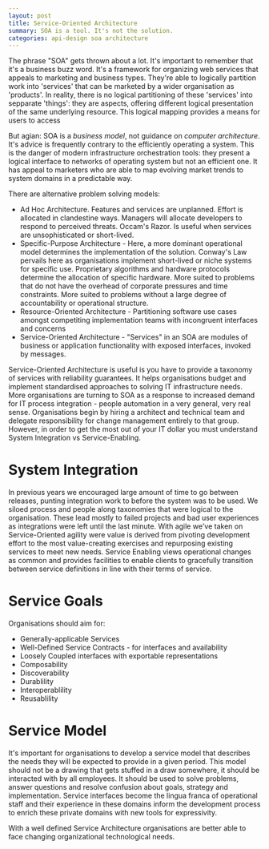 ```yaml
---
layout: post 
title: Service-Oriented Architecture
summary: SOA is a tool. It's not the solution.
categories: api-design soa architecture
---
```

The phrase "SOA" gets thrown about a lot. It's important to remember that it's a business buzz word. It's a framework for organizing web services that appeals to marketing and business types. They're able to logically partition work into 'services' that can be marketed by a wider organisation as 'products'. In reality, there is no logical partitioning of these 'services' into sepparate 'things': they are aspects, offering different logical presentation of the same underlying resource. This logical mapping provides a means for users to access

But agian: SOA is a *business model*, not guidance on *computer architecture*. It's advice is frequently contrary to the efficiently operating a system. This is the danger of modern infrastructure orchestration tools: they present a logical interface to networks of operating system but not an efficient one. It has appeal to marketers who are able to map evolving market trends to system domains in a predictable way.

There are alternative problem solving models: 
   - Ad Hoc Architecture. Features  and services are unplanned. Effort is allocated in clandestine ways. Managers will allocate developers to respond to perceived threats. Occam's Razor. Is useful when services are unsophisticated or short-lived.
   - Specific-Purpose Architecture - Here, a more dominant operational model determines the implementation of the solution. Conway's Law pervails here as organisations implement short-lived or niche systems for specific use. Proprietary algorithms and hardware protocols determine the allocation of specific hardware. More suited to problems that do not have the overhead of corporate pressures and time constraints. More suited to problems without a large degree of accountability or operational structure.
   - Resource-Oriented Architecture - Partitioning software use cases amongst competiting implementation teams with incongruent interfaces and concerns
   - Service-Oriented  Architecture - "Services" in an SOA are modules of business or application functionality with exposed interfaces, invoked by messages. 

Service-Oriented Architecture is useful is you have to provide a taxonomy of services with reliability guarantees. It helps organisations budget and implement standardised approaches to solving IT infrastructure needs. More organisations are turning to SOA as a response to increased demand for IT process integration - people automation in a very general, very real sense. Organisations begin by hiring a architect and technical team and delegate responsibility for change management entirely to that group. However, in order to get the most out of your IT dollar you must understand System Integration vs Service-Enabling.

# System Integration

In previous years we encouraged large amount of time to go between releases, punting integration work to before the system was to be used. We siloed process and people along taxonomies that were logical to the organisation. These lead mostly to failed projects and bad user experiences as integrations were left until the last minute. With agile we've taken on Service-Oriented agility were value is derived from pivoting development effort to the most value-creating exercises and repurposing existing services to meet new needs. Service Enabling views operational changes as common and provides facilities to enable clients to gracefully transition between service definitions in line with their terms of service.

# Service Goals
Organisations should aim for:
- Generally-applicable Services
- Well-Defined Service Contracts - for interfaces and availability
- Loosely Coupled interfaces with exportable representations
- Composability
- Discoverability
- Durablility
- Interoperablility
- Reusablility

# Service Model

It's important for organisations to develop a service model that describes the needs they will be expected to provide in a given period. This model should not be a drawing that gets stuffed in a draw somewhere, it should be interacted with by all employees. It should be used to solve problems, answer questions and resolve confusion about goals, strategy and implementation. Service interfaces become the lingua franca of operational staff and their experience in these domains inform the development process to enrich these private domains with new tools for expressivity.

With a well defined Service Architecture organisations are better able to face changing organizational technological needs.